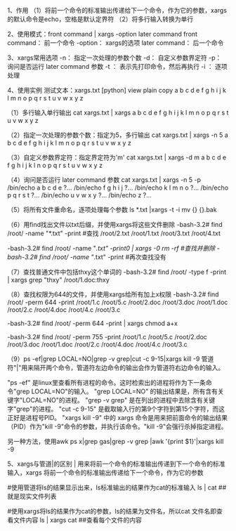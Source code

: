 1、作用
（1）将前一个命令的标准输出传递给下一个命令，作为它的参数，xargs的默认命令是echo，空格是默认定界符
（2）将多行输入转换为单行

2、使用模式：front command | xargs -option later command
front command：  前一个命令
-option： xargs的选项
later command：  后一个命令

3、xargs常用选项
-n： 指定一次处理的参数个数
-d： 自定义参数界定符
-p： 询问是否运行 later command 参数
-t ： 表示先打印命令，然后再执行
-i ： 逐项处理

4、使用实例
测试文本：xargs.txt
[python] view plain copy
a b c d e f g
h i j k l m n
o p q
r s t
u v w x y z

（1）多行输入单行输出
cat xargs.txt | xargs
a b c d e f g h i j k l m n o p q r s t u v w x y z

（2）指定一次处理的参数个数：指定为5，多行输出
cat xargs.txt | xargs -n 5
a b c d e
f g h i j
k l m n o
p q r s t
u v w x y
z

（3）自定义参数界定符：指定界定符为'm'
cat xargs.txt | xargs -d m
a b c d e f g
h i j k l   n
o p q
r s t
u v w x y z

（4）询问是否运行 later command 参数
cat xargs.txt | xargs -n 5 -p
/bin/echo a b c d e ?...
/bin/echo f g h i j ?...
/bin/echo k l m n o ?...
/bin/echo p q r s t ?...
/bin/echo u v w x y ?...
/bin/echo z ?...

（5）将所有文件重命名，逐项处理每个参数
ls *.txt |xargs -t -i mv {} {}.bak

（6）用find找出文件以txt后缀，并使用xargs将这些文件删除
-bash-3.2# find /root/ -name "*.txt" -print        #查找
/root/2.txt
/root/1.txt
/root/3.txt
/root/4.txt

-bash-3.2# find /root/ -name "*.txt" -print0 | xargs -0 rm -rf   #查找并删除
-bash-3.2# find /root/ -name "*.txt" -print          #再次查找没有

（7）查找普通文件中包括thxy这个单词的
-bash-3.2# find /root/ -type f -print | xargs grep "thxy"
/root/1.doc:thxy

（8）查找权限为644的文件，并使用xargs给所有加上x权限
-bash-3.2# find /root/ -perm 644 -print
/root/1.c
/root/5.c
/root/2.doc
/root/3.doc
/root/1.doc
/root/2.c
/root/4.doc
/root/4.c
/root/3.c

-bash-3.2# find /root/ -perm 644 -print | xargs chmod a+x

-bash-3.2# find /root/ -perm 755 -print
/root/1.c
/root/5.c
/root/2.doc
/root/3.doc
/root/1.doc
/root/2.c
/root/4.doc
/root/4.c
/root/3.c

（9）ps -ef|grep LOCAL=NO|grep -v grep|cut -c 9-15|xargs kill -9
管道符"|"用来隔开两个命令，管道符左边命令的输出会作为管道符右边命令的输入。

"ps -ef" 是linux里查看所有进程的命令。这时检索出的进程将作为下一条命令"grep LOCAL=NO"的输入。
"grep LOCAL=NO" 的输出结果是，所有含有关键字"LOCAL=NO"的进程。
"grep -v grep" 是在列出的进程中去除含有关键字"grep"的进程。
"cut -c 9-15" 是截取输入行的第9个字符到第15个字符，而这正好是进程号PID。
"xargs kill -9" 中的 xargs 命令是用来把前面命令的输出结果（PID）作为"kill -9"命令的参数，并执行该命令。"kill -9"会强行杀掉指定进程。

另一种方法，使用awk
ps x|grep gas|grep -v grep |awk '{print $1}'|xargs kill -9


5、xargs与管道|的区别
| 用来将前一个命令的标准输出传递到下一个命令的标准输入，xargs 将前一个命令的标准输出传递给下一个命令，作为它的参数

#使用管道将ls的结果显示出来，ls标准输出的结果作为cat的标准输入
ls | cat    ##就是现实文件列表

#使用xargs将ls的结果作为cat的参数，ls的结果为文件名，所以cat 文件名即查看文件内容
ls | xargs cat  ##查看每个文件的内容